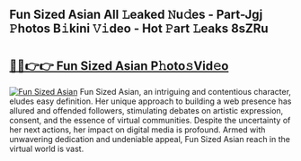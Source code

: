 ## Fun Sized Asian All 𝙻eaked 𝙽u𝚍es - Part-Jgj 𝙿hotos B𝚒kini 𝚅𝚒deo - Hot 𝙿art 𝙻eaks 8sZRu

# <h2><a href="http://ld59djq.urlbe.top/?page=Fun+Sized+Asian">🔗🔗👉👉 Fun Sized Asian P𝚑oto𝚜Vid𝚎o</a></h2>

[![Fun Sized Asian](https://i.imgur.com/eBuTRDB.gif)](http://ld59djq.urlbe.top/?page=Fun+Sized+Asian)
Fun Sized Asian, an intriguing and contentious character, eludes easy definition. Her unique approach to building a web presence has allured and offended followers, stimulating debates on artistic expression, consent, and the essence of virtual communities. Despite the uncertainty of her next actions, her impact on digital media is profound. Armed with unwavering dedication and undeniable appeal, Fun Sized Asian reach in the virtual world is vast.
